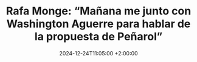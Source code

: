 ---
layout: post2
title: 'Rafa Monge: “Mañana me junto con Washington Aguerre para hablar de la propuesta de Peñarol”'
description: 
category: 'Audio-carvedeportiva'
image: 
image2: 'https://i1.sndcdn.com/artworks-SQXK7joZdaAv38z2-WAQrzg-t500x500.jpg'
date: 2024-12-24T11:05:00 +2:00:00
date_es: '24 diciembre, 2024'
---